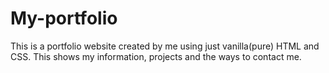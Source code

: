 # My-portfolio

This is a portfolio website created by me using just vanilla(pure) HTML and CSS. This shows my information, projects and the ways to contact me.